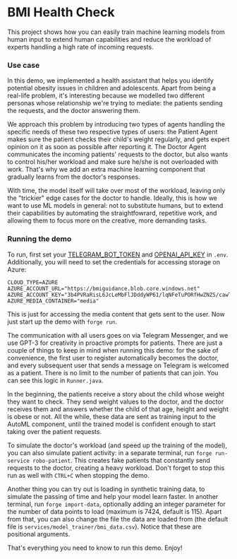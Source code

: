 # BMI Health Check

This project shows how you can easily train machine learning models from human input to extend human capabilities and reduce the workload of experts handling a high rate of incoming requests.

### Use case
In this demo, we implemented a health assistant that helps you identify potential obesity issues in children and adolescents. 
Apart from being a real-life problem, it's interesting because we modelled two different personas whose relationship we're trying to mediate: the patients sending the requests, and the doctor answering them.


We approach this problem by introducing two types of agents handling the specific needs of these two respective types of users: the Patient Agent makes sure the patient checks their child's weight regularly, and gets expert opinion on it as soon as possible after reporting it.
The Doctor Agent communicates the incoming patients' requests to the doctor, but also wants to control his/her workload and make sure he/she is not overloaded with work. That's why we add an extra machine learning component that gradually learns from the doctor's responses.


With time, the model itself will take over most of the workload, leaving only the "trickier" edge cases for the doctor to handle. 
Ideally, this is how we want to use ML models in general: not to substitute humans, but to extend their capabilities by automating the straightfowrard, repetitive work, and allowing them to focus more on the creative, more demanding tasks.


### Running the demo
To run, first set your [TELEGRAM_BOT_TOKEN](https://core.telegram.org/bots) and [OPENAI_API_KEY](https://beta.openai.com/account/api-keys) in `.env`. Additionally, you will need to set the credentials for accessing storage on Azure:
```
CLOUD_TYPE=AZURE
AZURE_ACCOUNT_URL="https://bmiguidance.blob.core.windows.net"
AZURE_ACCOUNT_KEY="3b4PVRaRisL6JcLeMbFlJDddyWP61/lqNFeTuPORfHwZNZS/cawTyfg+gWldH9hmruLRRxcgWcys+AStzBHOfQ=="
AZURE_MEDIA_CONTAINER="media"
```
This is just for accessing the media content that gets sent to the user. Now just start up the demo with `forge run`.

The communication with all users goes on via Telegram Messenger, and we use GPT-3 for creativity in proactive prompts for patients. There are just a couple of things to keep in mind when running this demo: 
for the sake of convenience, the first user to register automatically becomes the doctor, and every subsequent user that sends a message on Telegram is welcomed as a patient. 
There is no limit to the number of patients that can join. You can see this logic in `Runner.java`.

In the beginning, the patients receive a story about the child whose weight they want to check. They send weight values to the doctor, and the doctor receives them and answers whether the child of that age, height and weight is obese or not.
All the while, these data are sent as training input to the AutoML component, until the trained model is confident enough to start taking over the patient requests.

To simulate the doctor's workload (and speed up the training of the model), you can also simulate patient activity: in a separate terminal, run `forge run-service robo-patient`. This creates fake patients that constantly send requests to the doctor, creating a heavy workload.
Don't forget to stop this run as well with `CTRL+C` when stopping the demo.


Another thing you can try out is loading in synthetic training data, to simulate the passing of time and help your model learn faster. 
In another terminal, run `forge import-data`, optionally adding an integer parameter for the number of data points to load (maximum is 7424, default is 115). Apart from that, you can also change the file the data are loaded from (the default file is `services/model_trainer/bmi_data.csv`). Notice that these are positional arguments.

That's everything you need to know to run this demo. Enjoy!

